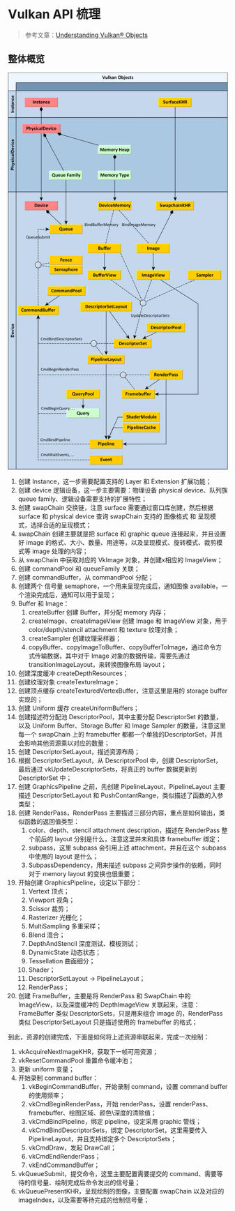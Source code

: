 # Vulkan API 梳理

> 参考文章：[Understanding Vulkan® Objects](https://gpuopen.com/learn/understanding-vulkan-objects/)

## 整体概览
![整体架构](/resources/images/Vulkan-Diagram.webp)

1. 创建 Instance，这一步需要配置支持的 Layer 和 Extension 扩展功能；
2. 创建 device 逻辑设备，这一步主要需要：物理设备 physical device、队列族 queue family、逻辑设备需要支持的扩展特性；
3. 创建 swapChain 交换链，注意 surface 需要通过窗口库创建，然后根据 surface 和 physical device 查询 swapChain 支持的 图像格式 和 呈现模式，选择合适的呈现模式；
4. swapChain 创建主要就是把 surface 和 graphic queue 连接起来，并且设置好 image 的格式、大小、数量、用途等，以及呈现模式、旋转模式、裁剪模式等 image 处理的内容；
5. 从 swapChain 中获取对应的 VkImage 对象，并创建x相应的 ImageView；
6. 创建 commandPool 和 queueFamily 关联；
7. 创建 commandBuffer，从 commandPool 分配；
8. 创建两个 信号量 semaphore，一个用来呈现完成后，通知图像 available，一个渲染完成后，通知可以用于呈现；
9. Buffer 和 Image：  
    1. createBuffer 创建 Buffer，并分配 memory 内存；
    2. createImage、createImageView 创建 Image 和 ImageView 对象，用于 color/depth/stencil attachment 和 texture 纹理对象；
    3. createSampler 创建纹理采样器；
    4. copyBuffer、copyImageToBuffer、copyBufferToImage，通过命令方式传输数据，其中对于 Image 对象的数据传输，需要先通过 transitionImageLayout，来转换图像布局 layout；
10. 创建深度缓冲 createDepthResources；
11. 创建纹理对象 createTextureImage；
12. 创建顶点缓存 createTexturedVertexBuffer，注意这里是用的 storage buffer 实现的；
13. 创建 Uniform 缓存 createUniformBuffers；
14. 创建描述符分配池 DescriptorPool，其中主要分配 DescriptorSet 的数量，以及 Uniform Buffer、Storage Buffer 和 Image Sampler 的数量，注意这里每一个 swapChain 上的 framebuffer 都都一个单独的DescriptorSet，并且会影响其他资源乘以对应的数量；
15. 创建 DescriptorSetLayout，描述资源布局；
16. 根据 DescriptorSetLayout，从 DescriptorPool 中，创建 DescriptorSet，最后通过 vkUpdateDescriptorSets，将真正的 buffer 数据更新到 DescriptorSet 中；
17. 创建 GraphicsPipeline 之前，先创建 PipelineLayout，PipelineLayout 主要描述 DescriptorSetLayout 和 PushContantRange，类似描述了函数的入参类型；
18. 创建 RenderPass，RenderPass 主要描述三部分内容，重点是如何输出，类似函数的返回值类型：
    1. color、depth、stencil attachment description，描述在 RenderPass 整个前后的 layout 分别是什么，注意这里并未和具体 framebuffer 绑定；
    2. subpass，这里 subpass 会引用上述 attachment，并且在这个 subpass 中使用的 layout 是什么；
    3. SubpassDependency，用来描述 subpass 之间异步操作的依赖，同时对于 memory layout 的变换也很重要；
19. 开始创建 GraphicsPipeline，设定以下部分：
    1. Vertext 顶点；
    2. Viewport 视角；
    3. Scissor 裁剪；
    4. Rasterizer 光栅化；
    5. MultiSampling 多重采样；
    6. Blend 混合；
    7. DepthAndStencil 深度测试、模板测试；
    8. DynamicState 动态状态；
    9. Tessellation 曲面细分；
    10. Shader；
    11. DescriptorSetLayout -> PipelineLayout；
    12. RenderPass；
20. 创建 FrameBuffer，主要是将 RenderPass 和 SwapChain 中的 ImageView，以及深度缓冲的 DepthImageView 关联起来，注意：FrameBuffer 类似 DescriptorSets，只是用来组合 image 的，RenderPass 类似 DescriptorSetLayout 只是描述使用的 framebuffer 的格式；

到此，资源的创建完成，下面是如何将上述资源串联起来，完成一次绘制：
1. vkAcquireNextImageKHR，获取下一帧可用资源；
2. vkResetCommandPool 重置命令缓冲池；
3. 更新 uniform 变量；
4. 开始录制 command buffer：
    1. vkBeginCommandBuffer，开始录制 command，设置 command buffer 的使用频率；
    2. vkCmdBeginRenderPass，开始 renderPass，设置 renderPass、framebuffer、绘图区域、颜色\深度的清除值；
    3. vkCmdBindPipeline，绑定 pipeline，设定采用 graphic 管线；
    4. vkCmdBindDescriptorSets，绑定 DescriptorSet，这里需要传入 PipelineLayout，并且支持绑定多个 DescriptorSets；
    5. vkCmdDraw，发起 DrawCall；
    6. vkCmdEndRenderPass；
    7. vkEndCommandBuffer；
5. vkQueueSubmit，提交命令，这里主要配置需要提交的 command、需要等待的信号量、绘制完成后命令发出的信号量；
6. vkQueuePresentKHR，呈现绘制的图像，主要配置 swapChain 以及对应的 imageIndex，以及需要等待完成的绘制信号量；